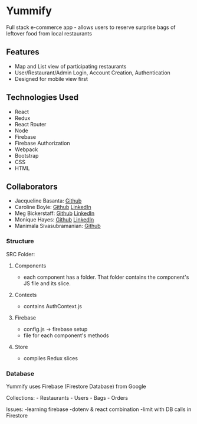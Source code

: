 # Yummify

Full stack e-commerce app - allows users to reserve surprise bags of leftover food from local restaurants

## Features

- Map and List view of participating restaurants
- User/Restaurant/Admin Login, Account Creation, Authentication
- Designed for mobile view first

## Technologies Used

- React
- Redux
- React Router
- Node
- Firebase
- Firebase Authorization
- Webpack
- Bootstrap
- CSS
- HTML

## Collaborators

- Jacqueline Basanta: [Github](https://github.com/orgs/yummify/people/slightdevastation)
- Caroline Boyle: [Github](https://github.com/orgs/yummify/people/caroline-boyle) [LinkedIn](https://www.linkedin.com/in/caroline-boyle97/)
- Meg Bickerstaff: [Github](https://github.com/orgs/yummify/people/megtb) [LinkedIn](https://www.linkedin.com/in/meg-bickerstaff/)
- Monique Hayes: [Github](https://github.com/orgs/yummify/people/moniquehayes) [LinkedIn](https://www.linkedin.com/in/monique-hayes/)
- Manimala Sivasubramanian: [Github](https://github.com/orgs/yummify/people/msiva06)

### Structure

SRC Folder: 

1. Components
    - each component has a folder. That folder contains the component's JS file and its slice.

2. Contexts
    - contains AuthContext.js

3. Firebase
    - config.js -> firebase setup
    - file for each component's methods

4. Store
    - compiles Redux slices


### Database

Yummify uses Firebase (Firestore Database) from Google

Collections: 
    - Restaurants
    - Users
    - Bags
    - Orders



<!-- ### 3/17###
- commented auth out of firebase/config
- not accessing firebase correctly bc redux is empty -->




Issues: 
-learning firebase
-dotenv & react combination
-limit with DB calls in Firestore
